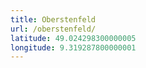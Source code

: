 ```yaml
---
title: Oberstenfeld
url: /oberstenfeld/
latitude: 49.024298300000005
longitude: 9.319287800000001
---
```


